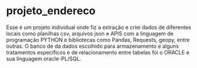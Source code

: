 # projeto_endereco
Esse é um projeto individual onde fiz a extração e criei dados de diferentes locais como planilhas csv, arquivos json e APIS com a linguagem de programação PYTHON e bibliotecas como Pandas, Requests, geopy, entre outras.
 O banco de da dados escolhido para armazenamento e alguns tratamentos especificos e de relacionamento entre tabelas foi o ORACLE e sua linguagem  oracle-PL/SQL.
 
